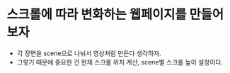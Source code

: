 # 스크롤에 따라 변화하는 웹페이지를 만들어보자
- 각 장면을 scene으로 나눠서 영상처럼 만든다 생각하자.
- 그렇기 때문에 중요한 건 현재 스크롤 위치 계산, scene별 스크롤 높이 설정이다.
